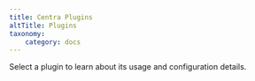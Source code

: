 ```yaml
---
title: Centra Plugins
altTitle: Plugins
taxonomy:
    category: docs
---
```


Select a plugin to learn about its usage and configuration details.

